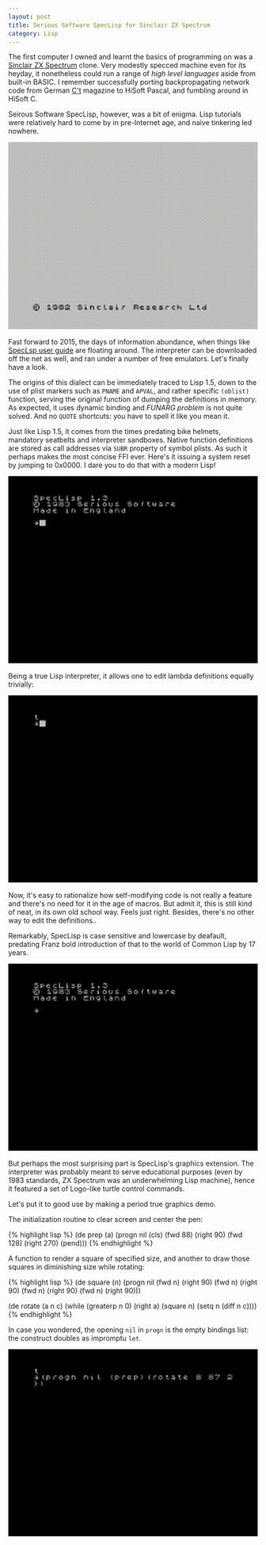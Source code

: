 ```yaml
---
layout: post
title: Serious Software SpecLisp for Sinclair ZX Spectrum
category: Lisp
---
```


The first computer I owned and learnt the basics of programming on was a [Sinclair ZX Spectrum](https://en.wikipedia.org/wiki/ZX_Spectrum) clone. Very modestly specced machine even for its heyday, it nonetheless could run a range of *high level languages* aside from built-in BASIC. I remember successfully porting backpropagating network code from German [C't](http://www.heise.de/ct/) magazine to HiSoft Pascal, and fumbling around in HiSoft C.

Seirous Software SpecLisp, however, was a bit of enigma. Lisp tutorials were relatively hard to come by in pre-Internet age, and naive tinkering led nowhere.

![Booting up](/images/zx-spectrum-lisp/1.gif)

Fast forward to 2015, the days of information abundance, when things like [SpecLsp user guide](http://www.spectrum20.org/reviews/3494) are floating around. The interpreter can be downloaded off the net as well, and ran under a number of free emulators. Let's finally have a look.

The origins of this dialect can be immediately traced to Lisp 1.5, down to the use of plist markers such as `PNAME` and `APVAL`, and rather specific `(oblist)` function, serving the original function of dumping the definitions in memory. As expected, it uses dynamic binding and *FUNARG problem* is not quite solved. And no `QUOTE` shortcuts: you have to spell it like you mean it.

Just like Lisp 1.5, it comes from the times predating bike helmets, mandatory seatbelts and interpreter sandboxes. Native function definitions are stored as call addresses via `SUBR` property of symbol plists. As such it perhaps makes the most concise FFI ever. Here's it issuing a system reset by jumping to 0x0000. I dare you to do that with a modern Lisp!

![Reset](/images/zx-spectrum-lisp/2.gif)

Being a true Lisp interpreter, it allows one to edit lambda definitions equally trivially:

![Modify lambda](/images/zx-spectrum-lisp/3.gif)

Now, it's easy to rationalize how self-modifying code is not really a feature and there's no need for it in the age of macros. But admit it, this is still kind of neat, in its own old school way. Feels just right. Besides, there's no other way to edit the definitions..

Remarkably, SpecLisp is case sensitive and lowercase by deafault, predating Franz bold introduction of that to the world of Common Lisp by 17 years.

![Case sensitivity](/images/zx-spectrum-lisp/4.gif)

But perhaps the most surprising part is SpecLisp's graphics extension. The interpreter was probably meant to serve educational purposes (even by 1983 standards, ZX Spectrum was an underwhelming Lisp machine), hence it featured a set of Logo-like turtle control commands.

Let's put it to good use by making a period true graphics demo.

The initialization routine to clear screen and center the pen:

{% highlight lisp %}
(de prep (a)
  (progn nil
	(cls)
	(fwd 88) (right 90) (fwd 128) (right 270)
	(pend)))
{% endhighlight %}

A function to render a square of specified size, and another to draw those squares in diminishing size while rotating:

{% highlight lisp %}
(de square (n)
  (progn nil
	(fwd n) (right 90)
	(fwd n) (right 90)
	(fwd n) (right 90)
	(fwd n) (right 90)))

(de rotate (a n c)
  (while (greaterp n 0)
	(right a)
	(square n)
	(setq n (diff n c))))
{% endhighlight %}

In case you wondered, the opening `nil` in `progn` is the empty bindings list: the construct doubles as impromptu `let`.

![Diminishing squares](/images/zx-spectrum-lisp/5.gif)
